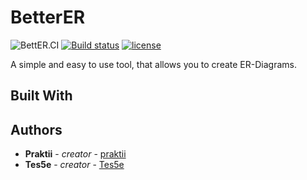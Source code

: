 # BetterER

![BettER.CI](https://github.com/praktii/BetterER/workflows/BettER.CI/badge.svg?branch=master)
[![Build status](https://ci.appveyor.com/api/projects/status/96eceghsxum4hcuk/branch/master?svg=true)](https://ci.appveyor.com/project/praktii/betterer/branch/master)
[![license](https://img.shields.io/github/license/praktii/BetterER?style=plastic)](https://github.com/praktii/BetterER/blob/master/LICENSE)

A simple and easy to use tool, that allows you to create ER-Diagrams.

## Built With



## Authors

* **Praktii** - *creator* - [praktii](https://github.com/praktii)
* **Tes5e** - *creator* - [Tes5e](https://github.com/Tes5e)
